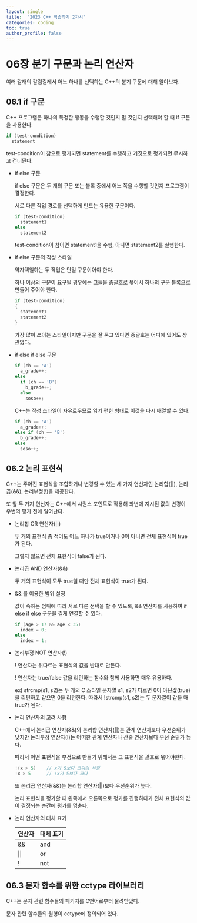 ```yaml
---
layout: single
title:  "2023 C++ 학습하기 2차시"
categories: coding
toc: true
author_profile: false
---
```


<head>
  <style>
    table.dataframe {
      white-space: normal;
      width: 100%;
      height: 240px;
      display: block;
      overflow: auto;
      font-family: Arial, sans-serif;
      font-size: 0.9rem;
      line-height: 20px;
      text-align: center;
      border: 0px !important;
    }

    table.dataframe th {
      text-align: center;
      font-weight: bold;
      padding: 8px;
    }

    table.dataframe td {
      text-align: center;
      padding: 8px;
    }

    table.dataframe tr:hover {
      background: #b8d1f3; 
    }

    .output_prompt {
      overflow: auto;
      font-size: 0.9rem;
      line-height: 1.45;
      border-radius: 0.3rem;
      -webkit-overflow-scrolling: touch;
      padding: 0.8rem;
      margin-top: 0;
      margin-bottom: 15px;
      font: 1rem Consolas, "Liberation Mono", Menlo, Courier, monospace;
      color: $code-text-color;
      border: solid 1px $border-color;
      border-radius: 0.3rem;
      word-break: normal;
      white-space: pre;
    }

  .dataframe tbody tr th:only-of-type {
      vertical-align: middle;
  }

  .dataframe tbody tr th {
      vertical-align: top;
  }

  .dataframe thead th {
      text-align: center !important;
      padding: 8px;
  }

  .page__content p {
      margin: 0 0 0px !important;
  }

  .page__content p > strong {
    font-size: 0.8rem !important;
  }

  </style>
</head>

# 06장 분기 구문과 논리 연산자

여러 갈래의 갈림길레서 어느 하나를 선택하는 C++의 분기 구문에 대해 알아보자.

## 06.1 if 구문

C++ 프로그램은 하나의 특정한 행동을 수행할 것인지 말 것인지 선택해야 할 때 if 구문을 사용한다.

```cpp
if (test-condition)
  statement
```

test-condition이 참으로 평가되면 statement를 수행하고 거짓으로 평가되면 무시하고 건너뛴다.

* if else 구문
  
  if else 구문은 두 개의 구문 또는 블록 중에서 어느 쪽을 수행할 것인지 프로그램이 결정한다.

  서로 다른 작업 경로를 선택하게 만드는 유용한 구문이다.

  ```cpp
  if (test-condition)
    statement1
  else
    statement2
  ```

  test-condition이 참이면 statement1을 수행, 아니면 statement2를 실행한다.


* if else 구문의 작성 스타일

  약자택일하는 두 작업은 단일 구문이어야 한다.

  하나 이상의 구문이 요구될 경우에는 그들을 중괄호로 묶어서 하나의 구문 블록으로 만들어 주어야 한다.
  
  ```cpp
  if (test-condition)
  {
    statement1
    statement2
  }
  ```

  가장 많이 쓰이는 스타일이지만 구문을 잘 묶고 있다면 중괄호는 어디에 있어도 상관없다.

* if else if else 구문

  ```cpp
  if (ch == 'A')
    a_grade++;
  else
    if (ch == 'B')
      b_grade++;
    else
      soso++;
  ```

  C++는 작성 스타일이 자유로우므로 읽기 편한 형태로 이것을 다시 배열할 수 있다.

  ```cpp
  if (ch == 'A')
    a_grade++;
  else if (ch == 'B')
    b_grade++;
  else
    soso++;
  ```

## 06.2 논리 표현식

C++는 주어진 표현식을 조합하거나 변경할 수 있는 세 가지 연산자인 논리합(\|\|), 논리곱(&&), 논리부정(!)을 제공한다.

또 앞 두 가지 연산자는 C++에서 시퀀스 포인트로 작용해 좌변에 지시된 값의 변경이 우변의 평가 전에 일어난다.
  

* 논리합 OR 연산자(\|\|)

  두 개의 표현식 중 적어도 어느 하나가 true이거나 0이 아니면 전체 표현식이 true가 된다.

  그렇지 않으면 전체 표현식이 false가 된다.


* 논리곱 AND  연산자(&&)

  두 개의 표현식이 모두 true일 때만 전체 표현식이 true가 된다.


* && 를 이용한 범위 설정

  값이 속하는 범위에 따라 서로 다른 선택을 할 수 있도록, && 연산자를 사용하여 if else if else 구문을 길게 연결할 수 있다.

  ```cpp
  if (age > 17 && age < 35)
    index = 0;
  else
    index = 1;
  ```


* 논리부정 NOT 연산자(!)

  ! 연산자는 뒤따르는 표현식의 값을 반대로 만든다.

  ! 연산자는 true/false 값을 리턴하는 함수와 함께 사용하면 매우 유용하다.

  ex) strcmp(s1, s2)는 두 개의 C 스타일 문자열 s1, s2가 다르면 0이 아닌값(true)을 리턴하고 같으면 0을 리턴한다. 따라서 !strcmp(s1, s2)는 두 문자열이 같을 때 true가 된다.


* 논리 연산자의 고려 사항

  C++에서 논리곱 연산자(&&)와 논리합 연산자(\|\|)는 관계 연산자보다 우선순위가 낮지만 논리부정 연산자(!)는 어떠한 관계 연산자나 산술 연산자보다 우선 순위가 높다.

  따라서 어떤 표현식을 부정으로 만들기 위해서는 그 표현식을 괄호로 묶어야한다.

  ```cpp
  !(x > 5)    // x가 5보다 크다의 부정
  !x > 5      // !x가 5보다 크다
  ```

  또 논리곱 연산자(&&)는 논리합 연산자(\|\|)보다 우선순위가 높다.

  논리 표현식을 평가할 때 왼쪽에서 오른쪽으로 평가를 진행하다가 전체 표현식의 값이 결정되는 순간에 평가를 멈춘다.


* 논리 연산자의 대체 표기

  |연산자|대체 표기|
  |---|---|
  |&&|and|
  |\|\||or|
  |!|not|

## 06.3 문자 함수를 위한 cctype 라이브러리

C++는 문자 관련 함수들의 패키지를 C언어로부터 물려받았다.

문자 관련 함수들의 원형이 cctype에 정의되어 있다.
